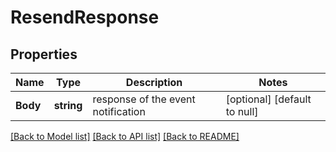# ResendResponse

## Properties
Name | Type | Description | Notes
------------ | ------------- | ------------- | -------------
**Body** | **string** | response of the event notification | [optional] [default to null]

[[Back to Model list]](../README.md#documentation-for-models) [[Back to API list]](../README.md#documentation-for-api-endpoints) [[Back to README]](../README.md)

